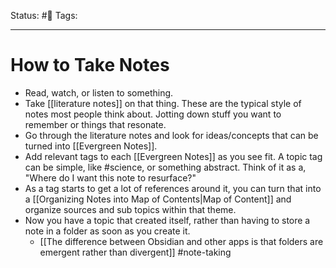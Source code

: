 Status: #🌱
Tags:
***
# How to Take Notes
- Read, watch, or listen to something.
- Take [[literature notes]] on that thing. These are the typical style of notes most people think about. Jotting down stuff you want to remember or things that resonate.
- Go through the literature notes and look for ideas/concepts that can be turned into [[Evergreen Notes]].
- Add relevant tags to each [[Evergreen Notes]] as you see fit. A topic tag can be simple, like #science, or something abstract. Think of it as a, "Where do I want this note to resurface?"
- As a tag starts to get a lot of references around it, you can turn that into a [[Organizing Notes into Map of Contents|Map of Content]] and organize sources and sub topics within that theme.
- Now you have a topic that created itself, rather than having to store a note in a folder as soon as you create it.
	- [[The difference between Obsidian and other apps is that folders are emergent rather than divergent]]
#note-taking 